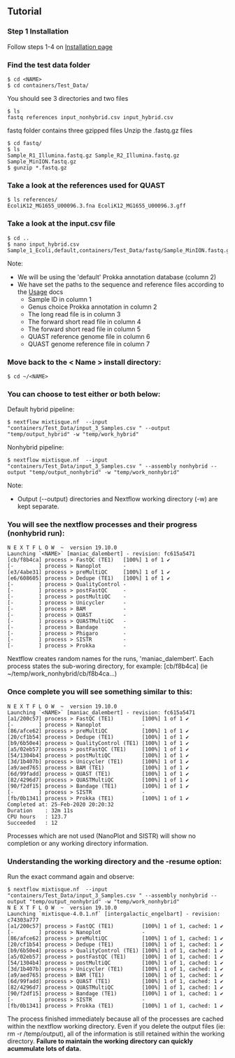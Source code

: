 Tutorial
--------

### Step 1 Installation
Follow steps 1-4 on [Installation page](https://github.com/BioRRW/Mixtisque/blob/master/docs/installation.md)

### Find the test data folder
```
$ cd <NAME> 
$ cd containers/Test_Data/
```
You should see 3 directories and two files
```
$ ls
fastq references input_nonhybrid.csv input_hybrid.csv
```
fastq folder contains three gzipped files
Unzip the .fastq.gz files
```
$ cd fastq/
$ ls
Sample_R1_Illumina.fastq.gz Sample_R2_Illumina.fastq.gz Sample_MinION.fastq.gz
$ gunzip *.fastq.gz
```
### Take a look at the references used for QUAST
```
$ ls references/
EcoliK12_MG1655_U00096.3.fna EcoliK12_MG1655_U00096.3.gff 
```

### Take a look at the input.csv file
```
$ cd ..
$ nano input_hybrid.csv
Sample_1_Ecoli,default,containers/Test_Data/fastq/Sample_MinION.fastq.gz,containers/Test_Data/fastq/Sample_R1_Illumina.fastq.gz,containers/Test_Data/fastq/Sample_R2_Illumina.fastq.gz,containers/Test_Data/references/Ecoli/EcoliK12_MG1655_U00096.3.fna,containers/Test_Data/references/Ecoli/EcoliK12_MG1655_U00096.3.gff
```
Note:
- We will be using the 'default' Prokka annotation database (column 2)
- We have set the paths to the sequence and reference files according to the [Usage](https://github.com/BioRRW/Mixtisque/blob/master/docs/usage.md) docs
  - Sample ID in column 1
  - Genus choice Prokka annotation in column 2 
  - The long read file is in column 3
  - The forward short read file in column 4
  - The forward short read file in column 5
  - QUAST reference genome file in column 6
  - QUAST genome reference file in column 7 
  
### Move back to the < Name > install directory:
```
$ cd ~/<NAME>
```
### You can choose to test either or both below:

Default hybrid pipeline:
```
$ nextflow mixtisque.nf  --input "containers/Test_Data/input_3_Samples.csv " --output "temp/output_hybrid" -w "temp/work_hybrid"
```
Nonhybrid pipeline:
```
$ nextflow mixtisque.nf  --input "containers/Test_Data/input_3_Samples.csv " --assembly nonhybrid --output "temp/output_nonhybrid" -w "temp/work_nonhybrid"
```
Note: 
- Output (--output) directories and Nextflow working directory (-w) are kept separate.
 
### You will see the nextflow processes and their progress (nonhybrid run):
```
N E X T F L O W  ~  version 19.10.0
Launching `<NAME>` [maniac_dalembert] - revision: fc615a5471
[cb/f8b4ca] process > FastQC (TE1)   [100%] 1 of 1 ✔
[-        ] process > Nanoplot       -
[e3/4abe31] process > preMultiQC     [100%] 1 of 1 ✔
[e6/608605] process > Dedupe (TE1)   [100%] 1 of 1 ✔
[-        ] process > QualityControl -
[-        ] process > postFastQC     -
[-        ] process > postMultiQC    -
[-        ] process > Unicycler      -
[-        ] process > BAM            -
[-        ] process > QUAST          -
[-        ] process > QUASTMultiQC   -
[-        ] process > Bandage        -
[-        ] process > Phigaro        -
[-        ] process > SISTR          -
[-        ] process > Prokka         -

```
Nextflow creates random names for the runs, 'maniac_dalembert'.
Each process states the sub-woring directory, for example: [cb/f8b4ca] (ie ~/temp/work_nonhybrid/cb/f8b4ca...)

### Once complete you will see something similar to this:
```
N E X T F L O W  ~  version 19.10.0
Launching `<NAME>` [maniac_dalembert] - revision: fc615a5471
[a1/200c57] process > FastQC (TE1)         [100%] 1 of 1 ✔
[-        ] process > Nanoplot             -
[86/afce62] process > preMultiQC           [100%] 1 of 1 ✔
[20/cf1b54] process > Dedupe (TE1)         [100%] 1 of 1 ✔
[b9/6b50e4] process > QualityControl (TE1) [100%] 1 of 1 ✔
[a5/02eb57] process > postFastQC (TE1)     [100%] 1 of 1 ✔
[54/1304b4] process > postMultiQC          [100%] 1 of 1 ✔
[3d/1b407b] process > Unicycler (TE1)      [100%] 1 of 1 ✔
[a9/aed765] process > BAM (TE1)            [100%] 1 of 1 ✔
[6d/99fadd] process > QUAST (TE1)          [100%] 1 of 1 ✔
[82/4296d7] process > QUASTMultiQC         [100%] 1 of 1 ✔
[90/f2df15] process > Bandage (TE1)        [100%] 1 of 1 ✔
[-        ] process > SISTR                -
[fb/0b1341] process > Prokka (TE1)         [100%] 1 of 1 ✔
Completed at: 25-Feb-2020 20:20:32
Duration    : 32m 11s
CPU hours   : 123.7 
Succeeded   : 12
```
Processes which are not used (NanoPlot and SISTR) will show no completion or any working directory information.

### Understanding the working directory and the -resume option:
Run the exact command again and observe:
```
$ nextflow mixtisque.nf  --input "containers/Test_Data/input_3_Samples.csv " --assembly nonhybrid --output "temp/output_nonhybrid" -w "temp/work_nonhybrid"
N E X T F L O W  ~  version 19.10.0
Launching `mixtisque-4.0.1.nf` [intergalactic_engelbart] - revision: c74303a777
[a1/200c57] process > FastQC (TE1)         [100%] 1 of 1, cached: 1 ✔
[-        ] process > Nanoplot             -
[86/afce62] process > preMultiQC           [100%] 1 of 1, cached: 1 ✔
[20/cf1b54] process > Dedupe (TE1)         [100%] 1 of 1, cached: 1 ✔
[b9/6b50e4] process > QualityControl (TE1) [100%] 1 of 1, cached: 1 ✔
[a5/02eb57] process > postFastQC (TE1)     [100%] 1 of 1, cached: 1 ✔
[54/1304b4] process > postMultiQC          [100%] 1 of 1, cached: 1 ✔
[3d/1b407b] process > Unicycler (TE1)      [100%] 1 of 1, cached: 1 ✔
[a9/aed765] process > BAM (TE1)            [100%] 1 of 1, cached: 1 ✔
[6d/99fadd] process > QUAST (TE1)          [100%] 1 of 1, cached: 1 ✔
[82/4296d7] process > QUASTMultiQC         [100%] 1 of 1, cached: 1 ✔
[90/f2df15] process > Bandage (TE1)        [100%] 1 of 1, cached: 1 ✔
[-        ] process > SISTR                -
[fb/0b1341] process > Prokka (TE1)         [100%] 1 of 1, cached: 1 ✔
```
The process finished immediately because all of the processes are cached within the nextflow working directory. Even if you delete the output files (ie: rm -r /temp/output), all of the information is still retained within the working directory.
**Failure to maintain the working directory can quickly acummulate lots of data.**
